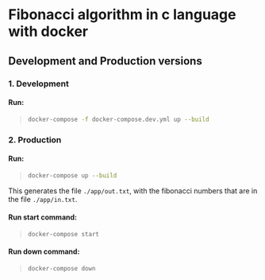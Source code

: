 # Fibonacci algorithm in c language with docker

## Development and Production versions

### 1. Development

#### Run:
> ```sh
> docker-compose -f docker-compose.dev.yml up --build
> ```

### 2. Production

#### Run:
> ```sh
> docker-compose up --build
> ```

This generates the file `./app/out.txt`, with the fibonacci numbers that are in the file `./app/in.txt`.

#### Run start command:
> ```shell
> docker-compose start
> ```

#### Run down command:
> ```shell
> docker-compose down
> ```
